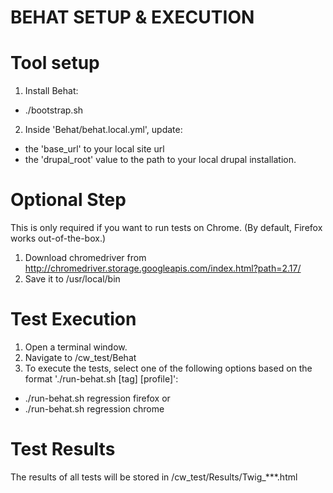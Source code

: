 BEHAT SETUP & EXECUTION
=======================

Tool setup
==========
1. Install Behat:
  - ./bootstrap.sh
    
2. Inside 'Behat/behat.local.yml', update:
  - the 'base_url' to your local site url
  - the 'drupal_root' value to the path to your local drupal installation.
       

Optional Step
=============
This is only required if you want to run tests on Chrome. 
(By default, Firefox works out-of-the-box.)
1. Download chromedriver from http://chromedriver.storage.googleapis.com/index.html?path=2.17/
2. Save it to /usr/local/bin


Test Execution
==============
1. Open a terminal window.
2. Navigate to <LOCAL DRUPAL INSTALL>/cw_test/Behat
3. To execute the tests, select one of the following options based on the format './run-behat.sh [tag] [profile]':
  - ./run-behat.sh regression firefox
or
  - ./run-behat.sh regression chrome


Test Results
============
The results of all tests will be stored in <LOCAL DRUPAL INSTALL>/cw_test/Results/Twig_***.html

